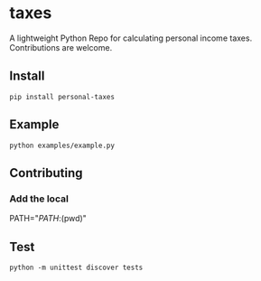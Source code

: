 # taxes
A lightweight Python Repo for calculating personal income taxes. Contributions are welcome.

## Install
```shell
pip install personal-taxes
```

## Example
```shell
python examples/example.py
```

## Contributing

### Add the local 
PATH="$PATH:$(pwd)"
## Test
```shell
python -m unittest discover tests
```
